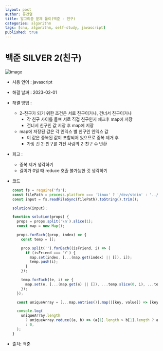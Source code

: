 ```yaml
---
layout: post
author: 류건열
title: 알고리즘 문제 풀이(백준 - 친구)
categories: algorithm
tags: [cnu, algorithm, self-study, javascript]
published: true
---
```


# 백준 SILVER 2(친구)

![image](https://user-images.githubusercontent.com/34560965/215988423-35ba1f8b-f992-40ef-89b2-eb9c701d690a.png)

- 사용 언어 : javascript

- 해결 날짜 : 2023-02-01

- 해결 방법 :

  - 2-친구가 되기 위한 조건은 서로 친구이거나, 건너서 친구이거나
    - 각 친구 사이를 돌며 서로 직접 친구인지 체크후 map에 저장
    - 건너서 친구인 값 저장 후 map에 저장
  - map에 저장된 값은 각 인덱스 별 친구인 인덱스 값
    - 이 값은 중복된 값이 포함되어 있으므로 중복 제거 후
    - 가장 긴 2-친구를 가진 사람의 2-친구 수 반환

- 회고 :

  - 중복 제거 생각하기
  - 길이가 0일 때 reduce 호출 불가능한 것 생각하기

- 코드

  ```javascript
  const fs = require('fs');
  const filePath = process.platform === 'linux' ? '/dev/stdin' : '../input.txt';
  const input = fs.readFileSync(filePath).toString().trim();

  solution(input);

  function solution(props) {
    props = props.split('\n').slice(1);
    const map = new Map();

    props.forEach((prop, index) => {
      const temp = [];

      prop.split('').forEach((isFriend, i) => {
        if (isFriend === 'Y') {
          map.set(index, [...(map.get(index) || []), i]);
          temp.push(i);
        }
      });

      temp.forEach((e, i) => {
        map.set(e, [...(map.get(e) || []), ...temp.slice(0, i), ...temp.slice(i + 1)]);
      });
    });

    const uniqueArray = [...map.entries()].map(([key, value]) => [key, [...new Set(value)]]);

    console.log(
      uniqueArray.length
        ? uniqueArray.reduce((a, b) => (a[1].length > b[1].length ? a : b))[1].length
        : 0,
    );
  }
  ```

- 출처: 백준
